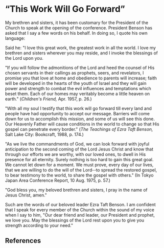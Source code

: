 # “This Work Will Go Forward”

My brethren and sisters, it has been customary for the President of the Church
to speak at the opening of the conference. President Benson has asked that I
say a few words on his behalf. In doing so, I quote his own language:

Said he: "I love this great work, the greatest work in all the world. I love
my brethren and sisters wherever you may reside, and I invoke the blessings of
the Lord upon you.

"If you will follow the admonitions of the Lord and heed the counsel of His
chosen servants in their callings as prophets, seers, and revelators, I
promise you that love at home and obedience to parents will increase; faith
will be developed in the hearts of the youth of Israel and they will gain
power and strength to combat the evil influences and temptations which beset
them. Each of our homes may veritably become a little heaven on earth."
(_Children's Friend,_ Apr. 1957, p. 26.)

"With all my soul I testify that this work will go forward till every land and
people have had opportunity to accept our message. Barriers will come down for
us to accomplish this mission, and some of us will see this done. Our Heavenly
Father will cause conditions in the world to change so that His gospel can
penetrate every border." (_The Teachings of Ezra Taft Benson,_ Salt Lake City:
Bookcraft, 1988, p. 174.)

"As we live the commandments of God, we can look forward with joyful
anticipation to the second coming of the Lord Jesus Christ and know that
through our efforts we are worthy, with our loved ones, to dwell in His
presence for all eternity. Surely nothing is too hard to gain this great goal.
We cannot let down for a moment. We must prove, every day of our lives, that
we are willing to do the will of the Lord--to spread the restored gospel, to
bear testimony to the world, to share the gospel with others." (In Tokyo Japan
Area Conference Report, 10 Aug. 1975, p. 57.)

"God bless you, my beloved brethren and sisters, I pray in the name of Jesus
Christ, amen."

Such are the words of our beloved leader Ezra Taft Benson. I am confident that
I speak for every member of the Church within the sound of my voice when I say
to him, "Our dear friend and leader, our President and prophet, we love you.
May the blessings of the Lord rest upon you to give you strength according to
your need."

## References


